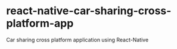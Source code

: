 # react-native-car-sharing-cross-platform-app
Car sharing cross platform application using React-Native
